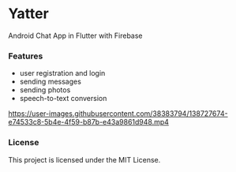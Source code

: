 # Yatter
Android Chat App in Flutter with Firebase

### Features
- user registration and login
- sending messages
- sending photos
- speech-to-text conversion


https://user-images.githubusercontent.com/38383794/138727674-e74533c8-5b4e-4f59-b87b-e43a9861d948.mp4


### License

This project is licensed under the MIT License. 
